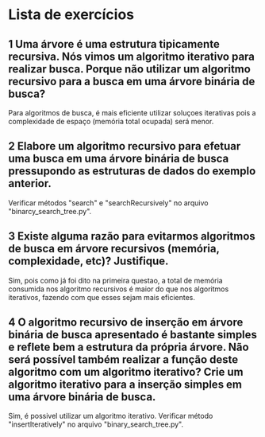 # Lista de exercícios

## 1 Uma árvore é uma estrutura tipicamente recursiva. Nós vimos um algoritmo iterativo para realizar busca. Porque não utilizar um algoritmo recursivo para a busca em uma árvore binária de busca?
Para algoritmos de busca, é mais eficiente utilizar soluçoes iterativas pois a complexidade de espaço (memória total ocupada)
será menor.

## 2 Elabore um algoritmo recursivo para efetuar uma busca em uma árvore binária de busca pressupondo as estruturas de dados do exemplo anterior.
Verificar métodos "search" e "searchRecursively" no arquivo "binarcy_search_tree.py".

## 3 Existe alguma razão para evitarmos algoritmos de busca em árvore recursivos (memória, complexidade, etc)? Justifique.
Sim, pois como já foi dito na primeira questao, a total de memória consumida nos algoritmo recursivos é maior do que nos algoritmos iterativos, fazendo com que esses sejam mais eficientes.

## 4 O algoritmo recursivo de inserção em árvore binária de busca apresentado é bastante simples e reflete bem a estrutura da própria árvore. Não será possível também realizar a função deste algoritmo com um algoritmo iterativo? Crie um algoritmo iterativo para a inserção simples em uma árvore binária de busca.
Sim, é possivel utilizar um algoritmo iterativo.
Verificar método "insertIteratively" no arquivo "binary_search_tree.py".